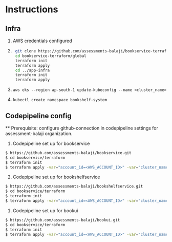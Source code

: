 # Instructions

## Infra

1. AWS credentials configured
2. ```bash
    git clone https://github.com/assessments-balaji/bookservice-terraform.git
    cd bookservice-terraform/global
    terraform init
    terraform apply
    cd ../app-infra
    terraform init
    terraform apply
    ```
3. `aws eks --region ap-south-1 update-kubeconfig --name <cluster_name>`

4. `kubectl create namespace bookshelf-system`

## Codepipeline config

** Prerequisite: configure github-connection in codepipeline settings for assessment-balaji organization.

1. Codepipeline set up for bookservice

```bash
$ https://github.com/assessments-balaji/bookservice.git
$ cd bookservice/terraform
$ terraform init
$ terraform apply -var="account_id=<AWS_ACCOUNT_ID>" -var="cluster_name=<EKS_CLUSTER_NAME>" -var="github_token=<GITHUB_PERSONAL_ACCESS_TOKEN>" -var="access_key=<AWS_ACCESS_KEY>" -var="secret_key=<AWS_SECRET_KEY>"
```


2. Codepipeline set up for bookshelfservice

```bash
$ https://github.com/assessments-balaji/bookshelfservice.git
$ cd bookservice/terraform
$ terraform init
$ terraform apply -var="account_id=<AWS_ACCOUNT_ID>" -var="cluster_name=<EKS_CLUSTER_NAME>" -var="github_token=<GITHUB_PERSONAL_ACCESS_TOKEN>" -var="access_key=<AWS_ACCESS_KEY>" -var="secret_key=<AWS_SECRET_KEY>"
```


1. Codepipeline set up for bookui

```bash
$ https://github.com/assessments-balaji/bookui.git
$ cd bookservice/terraform
$ terraform init
$ terraform apply -var="account_id=<AWS_ACCOUNT_ID>" -var="cluster_name=<EKS_CLUSTER_NAME>" -var="github_token=<GITHUB_PERSONAL_ACCESS_TOKEN>" -var="access_key=<AWS_ACCESS_KEY>" -var="secret_key=<AWS_SECRET_KEY>"
```
